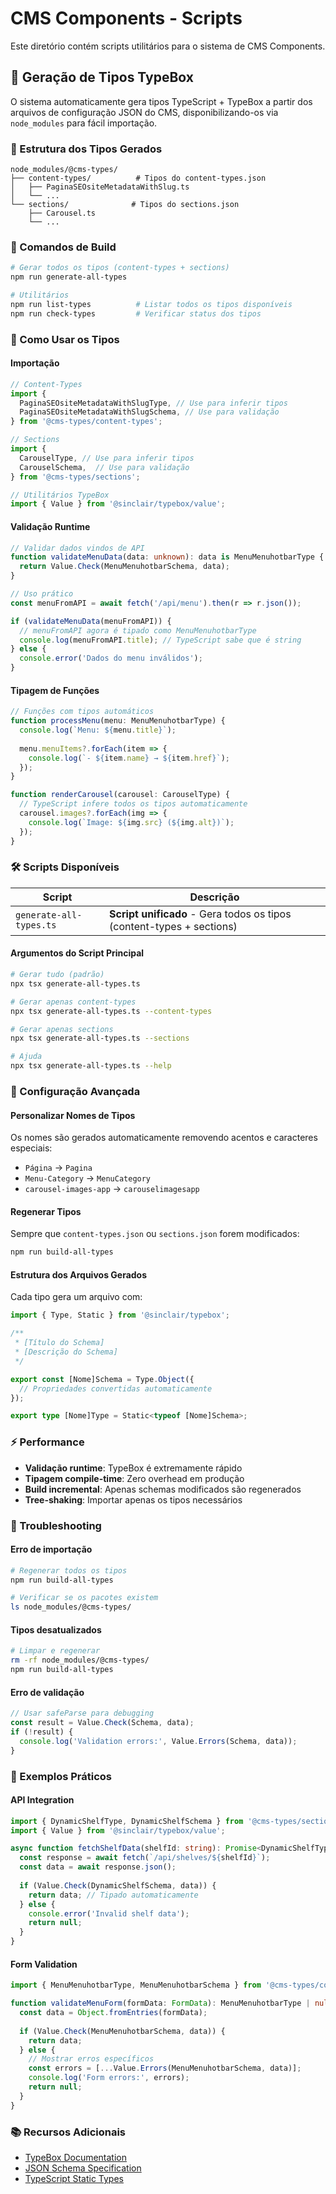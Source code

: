 # CMS Components - Scripts

Este diretório contém scripts utilitários para o sistema de CMS Components.

## 🚀 Geração de Tipos TypeBox

O sistema automaticamente gera tipos TypeScript + TypeBox a partir dos arquivos de configuração JSON do CMS, disponibilizando-os via `node_modules` para fácil importação.

### 📁 Estrutura dos Tipos Gerados

```
node_modules/@cms-types/
├── content-types/          # Tipos do content-types.json
│   ├── PaginaSEOsiteMetadataWithSlug.ts
│   └── ...
└── sections/              # Tipos do sections.json  
    ├── Carousel.ts
    └── ...
```

### 🔨 Comandos de Build

```bash
# Gerar todos os tipos (content-types + sections)
npm run generate-all-types

# Utilitários
npm run list-types          # Listar todos os tipos disponíveis
npm run check-types         # Verificar status dos tipos
```

### 📖 Como Usar os Tipos

#### Importação

```typescript
// Content-Types
import { 
  PaginaSEOsiteMetadataWithSlugType, // Use para inferir tipos
  PaginaSEOsiteMetadataWithSlugSchema, // Use para validação
} from '@cms-types/content-types';

// Sections
import { 
  CarouselType, // Use para inferir tipos
  CarouselSchema,  // Use para validação
} from '@cms-types/sections';

// Utilitários TypeBox
import { Value } from '@sinclair/typebox/value';
```

#### Validação Runtime

```typescript
// Validar dados vindos de API
function validateMenuData(data: unknown): data is MenuMenuhotbarType {
  return Value.Check(MenuMenuhotbarSchema, data);
}

// Uso prático
const menuFromAPI = await fetch('/api/menu').then(r => r.json());

if (validateMenuData(menuFromAPI)) {
  // menuFromAPI agora é tipado como MenuMenuhotbarType
  console.log(menuFromAPI.title); // TypeScript sabe que é string
} else {
  console.error('Dados do menu inválidos');
}
```

#### Tipagem de Funções

```typescript
// Funções com tipos automáticos
function processMenu(menu: MenuMenuhotbarType) {
  console.log(`Menu: ${menu.title}`);
  
  menu.menuItems?.forEach(item => {
    console.log(`- ${item.name} → ${item.href}`);
  });
}

function renderCarousel(carousel: CarouselType) {
  // TypeScript infere todos os tipos automaticamente
  carousel.images?.forEach(img => {
    console.log(`Image: ${img.src} (${img.alt})`);
  });
}
```

### 🛠️ Scripts Disponíveis

| Script | Descrição |
|--------|-----------|
| `generate-all-types.ts` | **Script unificado** - Gera todos os tipos (content-types + sections) |

#### Argumentos do Script Principal

```bash
# Gerar tudo (padrão)
npx tsx generate-all-types.ts

# Gerar apenas content-types
npx tsx generate-all-types.ts --content-types

# Gerar apenas sections  
npx tsx generate-all-types.ts --sections

# Ajuda
npx tsx generate-all-types.ts --help
```

### 🔧 Configuração Avançada

#### Personalizar Nomes de Tipos

Os nomes são gerados automaticamente removendo acentos e caracteres especiais:

- `Página` → `Pagina`
- `Menu-Category` → `MenuCategory`
- `carousel-images-app` → `carouselimagesapp`

#### Regenerar Tipos

Sempre que `content-types.json` ou `sections.json` forem modificados:

```bash
npm run build-all-types
```

#### Estrutura dos Arquivos Gerados

Cada tipo gera um arquivo com:

```typescript
import { Type, Static } from '@sinclair/typebox';

/**
 * [Título do Schema]
 * [Descrição do Schema]
 */

export const [Nome]Schema = Type.Object({
  // Propriedades convertidas automaticamente
});

export type [Nome]Type = Static<typeof [Nome]Schema>;
```

### ⚡ Performance

- **Validação runtime**: TypeBox é extremamente rápido
- **Tipagem compile-time**: Zero overhead em produção
- **Build incremental**: Apenas schemas modificados são regenerados
- **Tree-shaking**: Importar apenas os tipos necessários

### 🐛 Troubleshooting

#### Erro de importação
```bash
# Regenerar todos os tipos
npm run build-all-types

# Verificar se os pacotes existem
ls node_modules/@cms-types/
```

#### Tipos desatualizados
```bash
# Limpar e regenerar
rm -rf node_modules/@cms-types/
npm run build-all-types
```

#### Erro de validação
```typescript
// Usar safeParse para debugging
const result = Value.Check(Schema, data);
if (!result) {
  console.log('Validation errors:', Value.Errors(Schema, data));
}
```

### 🎯 Exemplos Práticos

#### API Integration

```typescript
import { DynamicShelfType, DynamicShelfSchema } from '@cms-types/sections';
import { Value } from '@sinclair/typebox/value';

async function fetchShelfData(shelfId: string): Promise<DynamicShelfType | null> {
  const response = await fetch(`/api/shelves/${shelfId}`);
  const data = await response.json();
  
  if (Value.Check(DynamicShelfSchema, data)) {
    return data; // Tipado automaticamente
  } else {
    console.error('Invalid shelf data');
    return null;
  }
}
```

#### Form Validation

```typescript
import { MenuMenuhotbarType, MenuMenuhotbarSchema } from '@cms-types/content-types';

function validateMenuForm(formData: FormData): MenuMenuhotbarType | null {
  const data = Object.fromEntries(formData);
  
  if (Value.Check(MenuMenuhotbarSchema, data)) {
    return data;
  } else {
    // Mostrar erros específicos
    const errors = [...Value.Errors(MenuMenuhotbarSchema, data)];
    console.log('Form errors:', errors);
    return null;
  }
}
```

### 📚 Recursos Adicionais

- [TypeBox Documentation](https://github.com/sinclairzx81/typebox)
- [JSON Schema Specification](https://json-schema.org/)
- [TypeScript Static Types](https://www.typescriptlang.org/docs/handbook/2/types-from-types.html)

